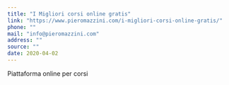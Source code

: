 ```yaml
---
title: "I Migliori corsi online gratis"
link: "https://www.pieromazzini.com/i-migliori-corsi-online-gratis/"
phone: ""
mail: "info@pieromazzini.com"
address: ""
source: ""
date: 2020-04-02
---
```


Piattaforma online per corsi

